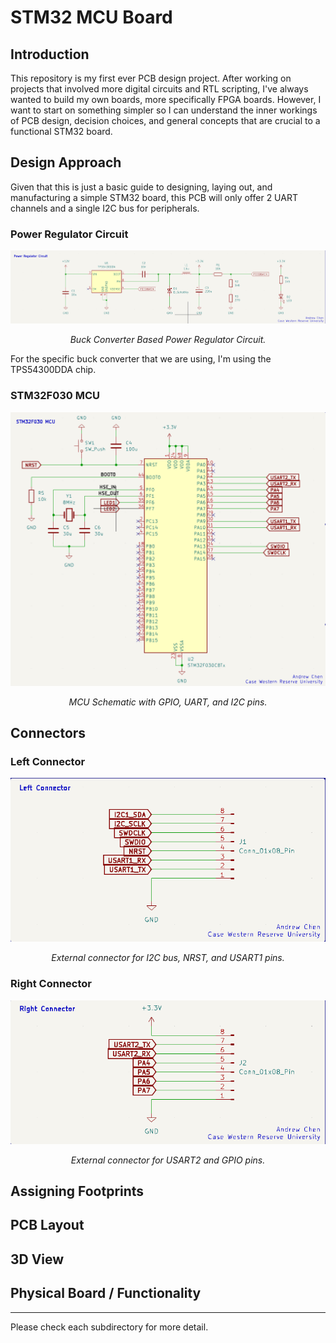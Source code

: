 # STM32 MCU Board

## Introduction
This repository is my first ever PCB design project. After working on projects that involved more digital circuits and RTL scripting, I've always wanted to build my own boards, more specifically FPGA boards. However, I want to start on something simpler so I can understand the inner workings of PCB design, decision choices, and general concepts that are crucial to a functional STM32 board.

## Design Approach
Given that this is just a basic guide to designing, laying out, and manufacturing a simple STM32 board, this PCB will only offer 2 UART channels and a single I2C bus for peripherals. 

### Power Regulator Circuit
<p align="center">
    <img width="800px" src="./Images/BuckRegulatorSchematic.png" />
</p>
<p align="center">
    <em>Buck Converter Based Power Regulator Circuit.</em>
</p>

For the specific buck converter that we are using, I'm using the TPS54300DDA chip. 

### STM32F030 MCU
<p align="center">
  <img width="600px" src="./Images/STM32MCUSchematic.png" />
</p>
<p align="center">
    <em>MCU Schematic with GPIO, UART, and I2C pins.</em>
</p>

## Connectors

### Left Connector
<p align="center">
  <img width="600px" src="./Images/LeftConnectorSchematic.png" />
</p>
<p align="center">
    <em>External connector for I2C bus, NRST, and USART1 pins.</em>
</p>

### Right Connector
<p align="center">
  <img width="600px" src="./Images/RightConnectorSchematic.png" />
</p>
<p align="center">
    <em>External connector for USART2 and GPIO pins.</em>
</p>

## Assigning Footprints

## PCB Layout

## 3D View

## Physical Board / Functionality
---

Please check each subdirectory for more detail.
